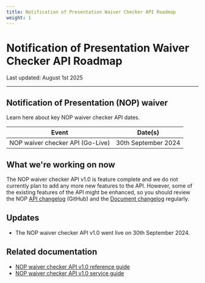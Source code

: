 ```yaml
---
title: Notification of Presentation Waiver Checker API Roadmap
weight: 1
---
```


# Notification of Presentation Waiver Checker API Roadmap

Last updated: August 1st 2025
***

## Notification of Presentation (NOP) waiver
Learn here about key NOP waiver checker API dates.


| Event                            | Date(s)             |
| -------------------------------- | ------------------- |
| NOP waiver checker API (Go-Live) | 30th September 2024 |

## What we're working on now
The NOP waiver checker API v1.0 is feature complete and we do not currently plan to add any more new features to the API. However, some of the existing features of the API might be enhanced, so you should review the NOP [API changelog](https://github.com/hmrc/uknw-auth-checker-api/blob/main/CHANGELOG.md) (GitHub) and the [Document changelog](/guides/uknw-auth-checker-api-service-guide/#changelogs) regularly.

## Updates
- The NOP waiver checker API v1.0 went live on 30th September 2024.

## Related documentation
- [NOP waiver checker API v1.0 reference guide](/api-documentation/docs/api/service/uknw-auth-checker-api/1.0)
- [NOP waiver checker API v1.0 service guide](/guides/uknw-auth-checker-api-service-guide/)

